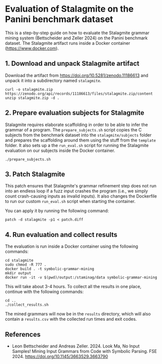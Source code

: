 # Evaluation of Stalagmite on the Panini benchmark dataset

This is a step-by-step guide on how to evaluate the Stalagmite grammar mining system (Bettscheider and Zeller 2024) on the Panini benchmark dataset. The Stalagmite artifact runs inside a Docker container (<https://www.docker.com>).

## 1. Download and unpack Stalagmite artifact

Download the artifact from <https://doi.org/10.5281/zenodo.11186613> and unpack it into a subdirectory named `stalagmite`.

```shell
curl -o stalagmite.zip https://zenodo.org/api/records/11186613/files/stalagmite.zip/content
unzip stalagmite.zip -d .
```

## 2. Prepare evaluation subjects for Stalagmite

Stalagmite requires elaborate scaffolding in order to be able to infer the grammar of a program. The `prepare_subjects.sh` script copies the C subjects from the benchmark dataset into the `stalagmite/subjects` folder and prepares the scaffolding around them using the stuff from the `template` folder. It also sets up a the `run_eval.sh` script for running the Stalagmite evaluation on our subjects inside the Docker container.

```shell
./prepare_subjects.sh
```

## 3. Patch Stalagmite

This patch ensures that Stalagmite's grammar refinement step does not run into an endless loop if a fuzz input crashes the program (i.e., we simply count crash-causing inputs as invalid inputs). It also changes the Dockerfile to run our custom `run_eval.sh` script when starting the container.

You can apply it by running the following command:

```shell
patch -d stalagmite -p1 < patch.diff
```

## 4. Run evaluation and collect results

The evaluation is run inside a Docker container using the following commands:

```shell
cd stalagmite
sudo chmod -R 777 .
docker build . -t symbolic-grammar-mining
mkdir output
docker run -it -v $(pwd)/output:/staminag/data symbolic-grammar-mining
```

This will take about 3-4 hours. To collect all the results in one place, continue with the following commands:

```shell
cd ..
./collect_results.sh
```

The mined grammars will now be in the `results` directory, which will also contain a `results.csv` with the collected run times and exit codes.

## References

* Leon Bettscheider and Andreas Zeller. 2024. Look Ma, No Input Samples! Mining Input Grammars from Code with Symbolic Parsing. FSE 2024. <https://doi.org/10.1145/3663529.3663790>
